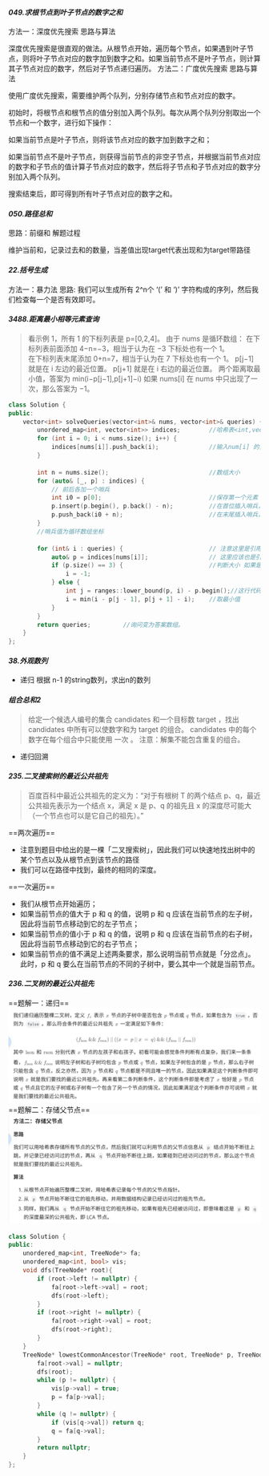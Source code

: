 #### *049.求根节点到叶子节点的数字之和*
方法一：深度优先搜索
思路与算法

深度优先搜索是很直观的做法。从根节点开始，遍历每个节点，如果遇到叶子节点，则将叶子节点对应的数字加到数字之和。如果当前节点不是叶子节点，则计算其子节点对应的数字，然后对子节点递归遍历。
 方法二：广度优先搜索
思路与算法

使用广度优先搜索，需要维护两个队列，分别存储节点和节点对应的数字。

初始时，将根节点和根节点的值分别加入两个队列。每次从两个队列分别取出一个节点和一个数字，进行如下操作：

如果当前节点是叶子节点，则将该节点对应的数字加到数字之和；

如果当前节点不是叶子节点，则获得当前节点的非空子节点，并根据当前节点对应的数字和子节点的值计算子节点对应的数字，然后将子节点和子节点对应的数字分别加入两个队列。

搜索结束后，即可得到所有叶子节点对应的数字之和。

#### *050.路径总和*
思路：前缀和
解题过程

维护当前和，记录过去和的数量，当差值出现target代表出现和为target带路径



 #### *22.括号生成*
方法一：暴力法
思路:
    我们可以生成所有 2^n个 ‘(’ 和 ‘)’ 字符构成的序列，然后我们检查每一个是否有效即可。

#### *3488.距离最小相等元素查询*

> 看示例 1，所有 1 的下标列表是 p=[0,2,4]。
    由于 nums 是循环数组：
    在下标列表前面添加 4−n=−3，相当于认为在 −3 下标处也有一个 1。   
    在下标列表末尾添加 0+n=7，相当于认为在 7 下标处也有一个 1。
        p[j−1] 就是在 i 左边的最近位置。
        p[j+1] 就是在 i 右边的最近位置。
        两个距离取最小值，答案为    min(i−p[j−1],p[j+1]−i)
    如果 nums[i] 在 nums 中只出现了一次，那么答案为 −1。
```cpp
class Solution {
public:
    vector<int> solveQueries(vector<int>& nums, vector<int>& queries) {
        unordered_map<int, vector<int>> indices;        //哈希表<int,vector<int>> 用于存储数字和坐标
        for (int i = 0; i < nums.size(); i++) {
            indices[nums[i]].push_back(i);              //输入num[i] 的当前的坐标
        }

        int n = nums.size();                            //数组大小
        for (auto& [_, p] : indices) {
            // 前后各加一个哨兵
            int i0 = p[0];                              //保存第一个元素
            p.insert(p.begin(), p.back() - n);          //在首位插入哨兵，哨兵值为末位置值-n
            p.push_back(i0 + n);                        //在末尾插入哨兵，哨兵值为i0+n
        }
        //哨兵值为循环数组坐标

        for (int& i : queries) {                        // 注意这里是引用
            auto& p = indices[nums[i]];                 // 这里应该也是引用
            if (p.size() == 3) {                        //判断大小 如果是3 则本数字在数组中只出现了1次，所以没有重复的数字。标记为-1；  答案直接存储在了queries里面，节省了存储空间。
                i = -1;
            } else {
                int j = ranges::lower_bound(p, i) - p.begin();//这行代码在数组p中查找第一个大于等于i的元素位置，并返回该位置的索引。
                i = min(i - p[j - 1], p[j + 1] - i);    //取最小值
            }
        }
        return queries;         //询问变为答案数组。
    }
};
```
#### *38.外观数列*
-  递归 根据 n-1 的string数列，求出n的数列

#### *组合总和2*
> 给定一个候选人编号的集合 candidates 和一个目标数 target ，找出 candidates 中所有可以使数字和为 target 的组合。
  candidates 中的每个数字在每个组合中只能使用 一次 。
  注意：解集不能包含重复的组合。  

- 递归回溯


#### *235.二叉搜索树的最近公共祖先*
> 百度百科中最近公共祖先的定义为：“对于有根树 T 的两个结点 p、q，最近公共祖先表示为一个结点 x，满足 x 是 p、q 的祖先且 x 的深度尽可能大（一个节点也可以是它自己的祖先）。”

==两次遍历==
- 注意到题目中给出的是一棵「二叉搜索树」，因此我们可以快速地找出树中的某个节点以及从根节点到该节点的路径
- 我们可以在路径中找到，最终的相同的深度。

==一次遍历==
- 我们从根节点开始遍历；
- 如果当前节点的值大于 p 和 q 的值，说明 p 和 q 应该在当前节点的左子树，因此将当前节点移动到它的左子节点；
- 如果当前节点的值小于 p 和 q 的值，说明 p 和 q 应该在当前节点的右子树，因此将当前节点移动到它的右子节点；
- 如果当前节点的值不满足上述两条要求，那么说明当前节点就是「分岔点」。此时，p 和 q 要么在当前节点的不同的子树中，要么其中一个就是当前节点。

#### *236.二叉树的最近公共祖先*

==题解一：递归==
![题解一](image-13.png)
==题解二：存储父节点==
![题解二](image-14.png)
```cpp
class Solution {
public:
    unordered_map<int, TreeNode*> fa;
    unordered_map<int, bool> vis;
    void dfs(TreeNode* root){
        if (root->left != nullptr) {
            fa[root->left->val] = root;
            dfs(root->left);
        }
        if (root->right != nullptr) {
            fa[root->right->val] = root;
            dfs(root->right);
        }
    }
    TreeNode* lowestCommonAncestor(TreeNode* root, TreeNode* p, TreeNode* q) {
        fa[root->val] = nullptr;
        dfs(root);
        while (p != nullptr) {
            vis[p->val] = true;
            p = fa[p->val];
        }
        while (q != nullptr) {
            if (vis[q->val]) return q;
            q = fa[q->val];
        }
        return nullptr;
    }
};

```